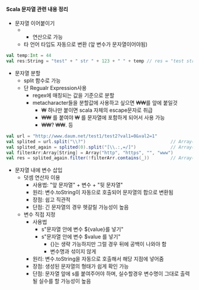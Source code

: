 #### Scala 문자열 관련 내용 정리

- 문자열 이어붙이기
  - + 연산으로 가능
  - 타 언어 타입도 자동으로 변환 (앞 변수가 문자열이어야됨)

```scala
val temp:Int = 44 
val res:String = "test" + " str " + 123 + " " + temp // res = "test str 123 44"
```

- 문자열 분할
  - split 함수로 가능
  - 단 Regualr Expression사용
    - regex에 매칭되는 값을 기준으로 분할
    - metacharacter들을 분할값에 사용하고 싶으면 ₩₩를 앞에 붙일것
      - ₩ 하나만 붙이면 scala 자체의 escape문자로 취급
      - ₩₩ 를 붙여야 ₩ 를 문자열에 포함하게 되어서 사용 가능
      - ₩₩? ₩₩. 등
```scala
val url = "http://www.daum.net/test1/test2?val1=0&val2=1"
val splited = url.split("\\?")                                // Array("http://www.daum.net/test1/test2", "val1=0&val2=0")
val splited_again = splited(0).split("[\\.:,=/]")             // Array("http", "www", "daum", "net", "test1", "test2")
val filterArr:Array[String] = Array("http", "https", "", "www")
val res = splited_again.filter(!filterArr.contains(_))        // Array("daum", "net", "test1", "test2")
```

- 문자열 내에 변수 삽입
  - 덧셈 연산자 이용
    - 사용법: "앞 문자열" + 변수 + "뒷 문자열"
    - 원리: 변수.toString이 자동으로 호출되어 문자열의 합으로 변환됨
    - 장점: 쉽고 직관적
    - 단점: 긴 문자열의 경우 헷갈릴 가능성이 높음
  - 변수 직접 지정
    - 사용법
      - s"문자열 안에 변수 ${value}를 넣기"
      - s"문자열 안에 변수 $value 를 넣기"
        - {}는 생략 가능하지만 그럴 경우 뒤에 공백이 나와야 함
        - 변수명과 섞이지 않게
    - 원리: 변수.toString을 자동으로 호출해서 해당 지점에 넣어줌
    - 장점: 생성된 문자열의 형태가 쉽게 확인 가능
    - 단점: 문자열 앞에 s를 붙여주어야 하며, 실수할경우 변수명이 그대로 출력될 실수를 할 가능성이 높음
